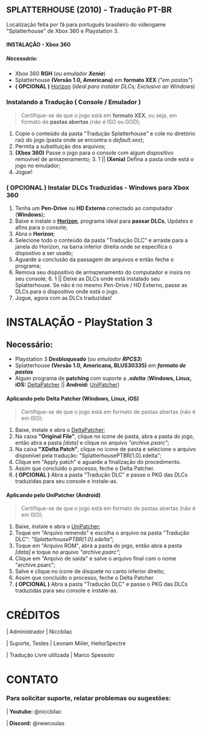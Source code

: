 ## SPLATTERHOUSE (2010) - Tradução PT-BR
Localização feita por fã para português brasileiro do vídeogame "Splatterhouse" de Xbox 360 e Playstation 3.

#### INSTALAÇÃO - Xbox 360
##### Necessário:
- Xbox 360 **RGH** (*ou emulador **Xenia***)
- Splatterhouse **(Versão 1.0, Americana)** em **formato XEX** (*"em pastas"*)
- **( OPCIONAL )** [Horizon](https://www.wemod.com/pt/horizon) (*Ideal para instalar DLCs; Exclusivo ao Windows*)

### Instalando a Tradução ( Console / Emulador )
> Certifique-se de que o jogo está em **formato XEX**, ou seja, em formato de **pastas abertas** (não é ISO ou GOD);
1. Copie o conteúdo da pasta "Tradução Splatterhouse" e cole no diretório raíz do jogo (pasta onde se encontra o *default.xex*);
2. Permita a substituição dos arquivos;
3. **(Xbox 360)** Passe o jogo para o console com algum dispositivo removível de armazenamento;
    3. 1 || **(Xenia)** Defina a pasta onde está o jogo no emulador;
4. Jogue!

### ( OPCIONAL ) Instalar DLCs Traduzidas - Windows para Xbox 360
1. Tenha um **Pen-Drive** ou **HD Externo** conectado ao computador (**Windows**);
2. Baixe e instale o **[Horizon](https://www.wemod.com/pt/horizon)**, programa ideal para **passar DLCs**, Updates e afins para o console;
3. Abra o **Horizon**;
4. Selecione todo o conteúdo da pasta "Tradução DLC" e arraste para a janela do Horizon, na barra inferior direita onde se especifica o dispostivo a ser usado;
5. Aguarde a conclusão da passagem de arquivos e então feche o programa;
6. Remova seu dispositivo de armazenamento do computador e insira no seu console;
    6. 1 || Deixe as DLCs onde está instalado seu Splatterhouse. Se não é no mesmo Pen-Drive / HD Externo, passe as DLCs para o dispositivo onde está o jogo.
7. Jogue, agora com as DLCs traduzidas!

# INSTALAÇÃO - PlayStation 3

## Necessário:
- Playstation 3 **Desbloqueado** (*ou emulador **RPCS3***)
- Splatterhouse **(Versão 1.0, Americana, BLUS30335)** em ***formato de pastas***
- Algum programa de **patching** com suporte a ***.xdelta*** (**Windows, Linux, iOS:** [DeltaPatcher](https://github.com/marco-calautti/DeltaPatcher) || **Android:** [UniPatcher](https://play.google.com/store/apps/details?id=org.emunix.unipatcher))

#### Aplicando pelo Delta Patcher (Windows, Linux, iOS)
> Certifique-se de que o jogo está em formato de pastas abertas (não é em ISO);
1. Baixe, instale e abra o [DeltaPatcher](https://github.com/marco-calautti/DeltaPatcher);
2. Na caixa **"Original File"**, clique no ícone de pasta, abra a pasta do jogo, então abra a pasta *[data]* e clique no arquivo *"archive.psarc"*;
3. Na caixa **"XDelta Patch"**, clique no ícone de pasta e selecione o arquivo disponível pela tradução: "SplatterhousePTBR[1.0].xdelta";
4. Clique em "Apply patch" e aguarde a finalização do procedimento.
5. Assim que concluído o processo, feche o Delta Patcher.
6. **( OPCIONAL )** Abra a pasta "Tradução DLC" e passe o PKG das DLCs traduzidas para seu console e instale-as.

#### Aplicando pelo UniPatcher (Android)
> Certifique-se de que o jogo está em formato de pastas abertas (não é em ISO);
1. Baixe, instale e abra o [UniPatcher](https://play.google.com/store/apps/details?id=org.emunix.unipatcher);
2.  Toque em "Arquivo remendo" e escolha o arquivo na pasta "Tradução DLC": *"SplatterhousePTBR[1.0].xdelta"*;
3. Toque em "Arquivo ROM", abra a pasta do jogo, então abra a pasta *[data]* e toque no arquivo *"archive.psarc"*;
4. Clique em "Arquivo de saída" e salve o arquivo final com o nome "archive.psarc";
5. Salve e clique no ícone de disquete no canto inferior direito;
6. Assim que concluído o processo, feche o Delta Patcher.
7. **( OPCIONAL )** Abra a pasta "Tradução DLC" e passe o PKG das DLCs traduzidas para seu console e instale-as.

# CRÉDITOS
| Administrador | Niccbilac

| Suporte, Testes | Leonam Miiler, HeitorSpectre

| Tradução Livre utilizada | Marco Spessoto

# CONTATO
### Para solicitar suporte, relatar problemas ou sugestões:
| **Youtube:** @niccbilac

| **Discord:** @newcoulas
